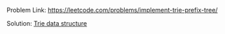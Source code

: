 Problem Link: https://leetcode.com/problems/implement-trie-prefix-tree/

Solution: [Trie data structure](https://www.youtube.com/watch?v=qA8l8TAMyig&t=692s)